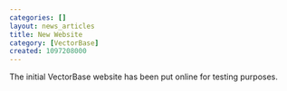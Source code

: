```yaml
---
categories: []
layout: news_articles
title: New Website
category: [VectorBase]
created: 1097208000
---
```

The initial VectorBase website has been put online for testing purposes.
